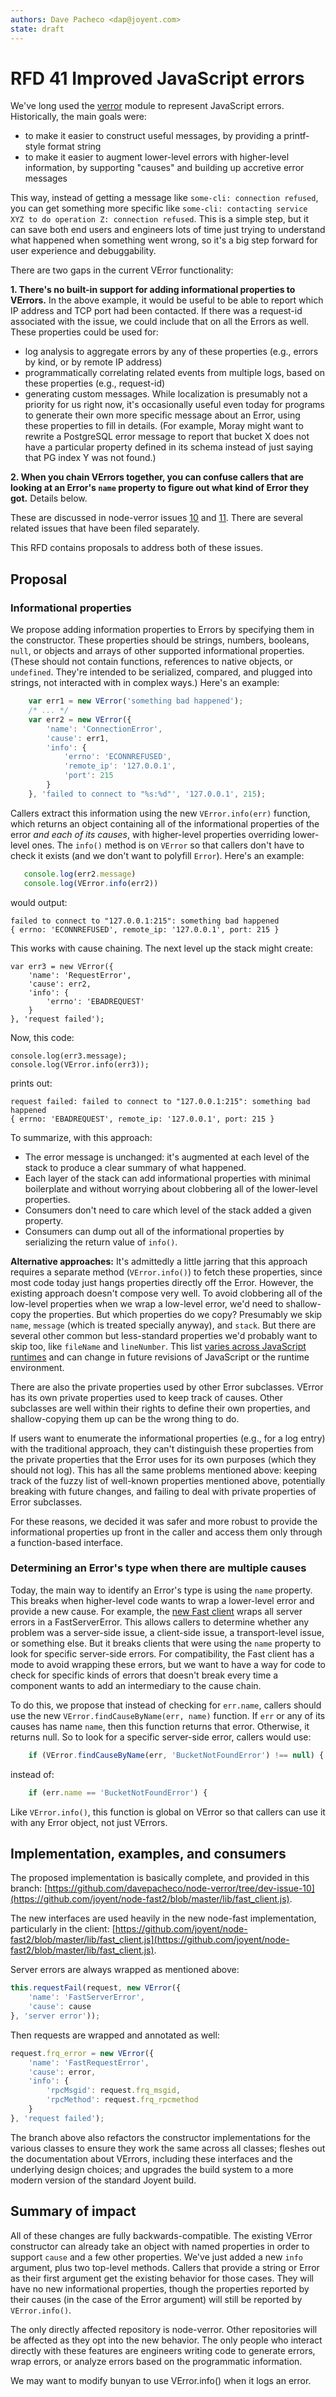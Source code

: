 ```yaml
---
authors: Dave Pacheco <dap@joyent.com>
state: draft
---
```


<!--
    This Source Code Form is subject to the terms of the Mozilla Public
    License, v. 2.0. If a copy of the MPL was not distributed with this
    file, You can obtain one at http://mozilla.org/MPL/2.0/.
-->

<!--
    Copyright 2016 Joyent, Inc.
-->

# RFD 41 Improved JavaScript errors

We've long used the [verror](https://github.com/davepacheco/node-verror) module
to represent JavaScript errors.  Historically, the main goals were:

* to make it easier to construct useful messages, by providing a printf-style
  format string
* to make it easier to augment lower-level errors with higher-level information,
  by supporting "causes" and building up accretive error messages

This way, instead of getting a message like `some-cli: connection refused`, you
can get something more specific like `some-cli: contacting service XYZ to do
operation Z: connection refused`.  This is a simple step, but it can save both
end users and engineers lots of time just trying to understand what happened
when something went wrong, so it's a big step forward for user experience and
debuggability.

There are two gaps in the current VError functionality:

**1. There's no built-in support for adding informational properties to
VErrors.** In the above example, it would be useful to be able to report which
IP address and TCP port had been contacted.  If there was a request-id
associated with the issue, we could include that on all the Errors as well.
These properties could be used for:

* log analysis to aggregate errors by any of these properties (e.g., errors by
  kind, or by remote IP address)
* programmatically correlating related events from multiple logs, based on these
  properties (e.g., request-id)
* generating custom messages.  While localization is presumably not a priority
  for us right now, it's occasionally useful even today for programs to generate
  their own more specific message about an Error, using these properties to fill
  in details.  (For example, Moray might want to rewrite a PostgreSQL error
  message to report that bucket X does not have a particular property defined in
  its schema instead of just saying that PG index Y was not found.)

**2. When you chain VErrors together, you can confuse callers that are looking
at an Error's `name` property to figure out what kind of Error they got.**
Details below.

These are discussed in node-verror issues
[10](https://github.com/davepacheco/node-verror/issues/10) and
[11](https://github.com/davepacheco/node-verror/issues/11).  There are several
related issues that have been filed separately.

This RFD contains proposals to address both of these issues.

## Proposal

### Informational properties

We propose adding information properties to Errors by specifying them in the
constructor.  These properties should be strings, numbers, booleans, `null`, or
objects and arrays of other supported informational properties.  (These should
not contain functions, references to native objects, or `undefined`.  They're
intended to be serialized, compared, and plugged into strings, not interacted
with in complex ways.) Here's an example:

```javascript
    var err1 = new VError('something bad happened');
    /* ... */
    var err2 = new VError({
        'name': 'ConnectionError',
        'cause': err1,
        'info': {
            'errno': 'ECONNREFUSED',
            'remote_ip': '127.0.0.1',
            'port': 215
        }
    }, 'failed to connect to "%s:%d"', '127.0.0.1', 215);
```

Callers extract this information using the new `VError.info(err)` function,
which returns an object containing all of the informational properties of the
error _and each of its causes_, with higher-level properties overriding
lower-level ones.  The `info()` method is on `VError` so that callers don't
have to check it exists (and we don't want to polyfill `Error`).  Here's an
example:

```javascript
   console.log(err2.message)
   console.log(VError.info(err2))
```

would output:

    failed to connect to "127.0.0.1:215": something bad happened
    { errno: 'ECONNREFUSED', remote_ip: '127.0.0.1', port: 215 }

This works with cause chaining.  The next level up the stack might create:

    var err3 = new VError({
        'name': 'RequestError',
        'cause': err2,
        'info': {
            'errno': 'EBADREQUEST'
        }
    }, 'request failed');

Now, this code:

    console.log(err3.message);
    console.log(VError.info(err3));

prints out:

    request failed: failed to connect to "127.0.0.1:215": something bad happened
    { errno: 'EBADREQUEST', remote_ip: '127.0.0.1', port: 215 }

To summarize, with this approach:

* The error message is unchanged: it's augmented at each level of the stack to
  produce a clear summary of what happened.
* Each layer of the stack can add informational properties with minimal
  boilerplate and without worrying about clobbering all of the lower-level
  properties.
* Consumers don't need to care which level of the stack added a given property.
* Consumers can dump out all of the informational properties by serializing
  the return value of `info()`.

**Alternative approaches:** It's admittedly a little jarring that this approach
requires a separate method (`VError.info()`) to fetch these properties, since
most code today just hangs properties directly off the Error.  However, the
existing approach doesn't compose very well.  To avoid clobbering all of the
low-level properties when we wrap a low-level error, we'd need to shallow-copy
the properties.  But which properties do we copy?  Presumably we skip `name`,
`message` (which is treated specially anyway), and `stack`.  But there are
several other common but less-standard properties we'd probably want to skip
too, like `fileName` and `lineNumber`.  This list [varies across JavaScript
runtimes](https://developer.mozilla.org/en-US/docs/Web/JavaScript/Reference/Global_Objects/Error)
and can change in future revisions of JavaScript or the runtime environment.

There are also the private properties used by other Error subclasses.  VError
has its own private properties used to keep track of causes.  Other subclasses
are well within their rights to define their own properties, and shallow-copying
them up can be the wrong thing to do.

If users want to enumerate the informational properties (e.g., for a log entry)
with the traditional approach, they can't distinguish these properties from the
private properties that the Error uses for its own purposes (which they should
not log).  This has all the same problems mentioned above: keeping track of the
fuzzy list of well-known properties mentioned above, potentially breaking with
future changes, and failing to deal with private properties of Error
subclasses.

For these reasons, we decided it was safer and more robust to provide the
informational properties up front in the caller and access them only through a
function-based interface.


### Determining an Error's type when there are multiple causes

Today, the main way to identify an Error's type is using the `name` property.
This breaks when higher-level code wants to wrap a lower-level error and provide
a new cause.  For example, the [new Fast client](../0033/README.md) wraps all
server errors in a FastServerError.  This allows callers to determine whether
any problem was a server-side issue, a client-side issue, a transport-level
issue, or something else.  But it breaks clients that were using the `name`
property to look for specific server-side errors.  For compatibility, the Fast
client has a mode to avoid wrapping these errors, but we want to have a way for
code to check for specific kinds of errors that doesn't break every time a
component wants to add an intermediary to the cause chain.

To do this, we propose that instead of checking for `err.name`, callers should
use the new `VError.findCauseByName(err, name)` function.  If `err` or any of
its causes has name `name`, then this function returns that error.  Otherwise,
it returns null.  So to look for a specific server-side error, callers would
use:

```javascript
    if (VError.findCauseByName(err, 'BucketNotFoundError') !== null) {
```

instead of:

```javascript
    if (err.name == 'BucketNotFoundError') {
```

Like `VError.info()`, this function is global on VError so that callers can use
it with any Error object, not just VErrors.


## Implementation, examples, and consumers

The proposed implementation is basically complete, and provided in this branch:
[https://github.com/davepacheco/node-verror/tree/dev-issue-10](https://github.com/joyent/node-fast2/blob/master/lib/fast_client.js).

The new interfaces are used heavily in the new node-fast implementation,
particularly in the client:
[https://github.com/joyent/node-fast2/blob/master/lib/fast_client.js](https://github.com/joyent/node-fast2/blob/master/lib/fast_client.js).

Server errors are always wrapped as mentioned above:

```javascript
this.requestFail(request, new VError({
    'name': 'FastServerError',
    'cause': cause
}, 'server error'));
```

Then requests are wrapped and annotated as well:

```javascript
request.frq_error = new VError({
    'name': 'FastRequestError',
    'cause': error,
    'info': {
        'rpcMsgid': request.frq_msgid,
        'rpcMethod': request.frq_rpcmethod
    }
}, 'request failed');
```

The branch above also refactors the constructor implementations for the various
classes to ensure they work the same across all classes; fleshes out the
documentation about VErrors, including these interfaces and the underlying
design choices; and upgrades the build system to a more modern version of the
standard Joyent build.


## Summary of impact

All of these changes are fully backwards-compatible.  The existing VError
constructor can already take an object with named properties in order to
support `cause` and a few other properties.  We've just added a new `info`
argument, plus two top-level methods.  Callers that provide a string or Error
as their first argument get the existing behavior for those cases.  They will
have no new informational properties, though the properties reported by their
causes (in the case of the Error argument) will still be reported by
`VError.info()`.

The only directly affected repository is node-verror.  Other repositories will
be affected as they opt into the new behavior.  The only people who interact
directly with these features are engineers writing code to generate errors,
wrap errors, or analyze errors based on the programmatic information.

We may want to modify bunyan to use VError.info() when it logs an error.
